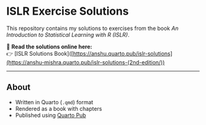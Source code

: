 # ISLR Exercise Solutions

This repository contains my solutions to exercises from the book *An Introduction to Statistical Learning with R (ISLR)*.  

📖 **Read the solutions online here:**  
👉 [ISLR Solutions Book]([https://anshu.quarto.pub/islr-solutions](https://anshu-mishra.quarto.pub/islr-solutions-(2nd-edition/))   

---

## About
- Written in Quarto (`.qmd`) format
- Rendered as a book with chapters
- Published using [Quarto Pub](https://quarto.org/docs/publishing/quarto-pub.html)
